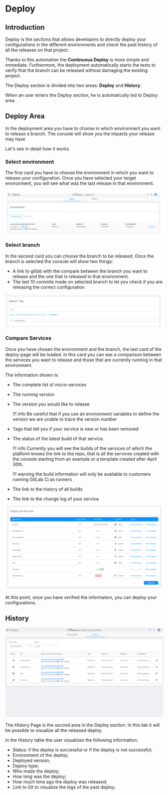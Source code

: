 # Deploy

## Introduction  

Deploy is the sections that allows developers to directly deploy your configurations in the different environments and check the past history of all the releases on that project.

Thanks to this automation the **Continuous Deploy** is more simple and immediate.
Furthermore, the deployment automatically starts the tests to verify that the branch can be released without damaging the existing project.

The Deploy section is divided into two areas: **Deploy** and **History**.

When an user enters the Deploy section, he is automatically led to Deploy area.

## Deploy Area

In the deployment area you have to choose in which environment you want to release a branch.
The console will show you the impacts your release may have

Let's see in detail how it works

### Select environment  

The first card you have to choose the environment in which you want to release your configuration. Once you have selected your target environment, you will see what was the last release in that environment.

![Environment](img/deploy-select-env.png)

### Select branch  

In the second card you can choose the branch to be released.
Once the branch is selected the console will show two things:

* A link to gitlab with the compare between the branch you want to release and the one that is released in that environment.
* The last 10 commits made on selected branch to let you check if you are releasing the correct configuration.

![Branch](img/deploy-select-branch.png)

### Compare Services  

Once you have chosen the environment and the branch, the last card of the deploy page will be loaded.
In this card you can see a comparison between the services you want to release and those that are currently running in that environment.

The information shown is:

* The complete list of micro-services
* The running version
* The version you would like to release  

  !!! info
      Be careful that if you use an environment variables to define the version we are unable to trace the version number

* Tags that tell you if your service is new or has been removed
* The status of the latest build of that service.

  !!! info
      Currently you will see the builds of the services of which the platform knows the link to the repo, that is all the services created with the console starting from an example or a template created after April 30th.  

  !!! warning
      the build information will only be available to customers running GitLab Ci as runners

* The link to the history of all builds
* The link to the change log of your service

![Compare Services](img/compare-services.png)

At this point, once you have verified the information, you can deploy your configurations.

## History

![History](img/deploy-history.png)

The History Page is the second area in the Deploy section. In this tab it will be possible to visualize all the released deploy.

In the History table the user visualizes the following information:

* Status: if the deploy is successful or if the deploy is not successful;
* Environment of the deploy;
* Deployed version;
* Deploy type;
* Who made the deploy;
* How long was the deploy;
* How much time ago the deploy was released;
* Link to Git to visualize the logs of the past deploy.
